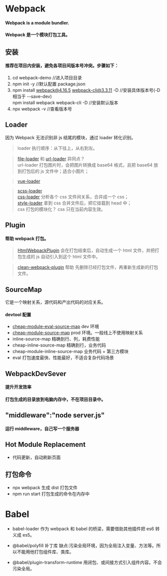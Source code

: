 # Webpack

#### Webpack is a module bundler.

#### Webpack 是一个模块打包工具。

## 安装

#### 推荐在项目内安装，避免各项目间版本号冲突。步骤如下：

1. cd webpack-demo //进入项目目录
2. npm init -y //默认配置 package.json
3. npm install webpack@4.16.5 webpack-cli@3.3.11 -D //安装具体版本号(-D 相当于 --save-dev)  
   npm install webpack webpack-cli -D //安装默认版本
4. npx webpack -v //查看版本号

## Loader

因为 Webpack 无法识别非 js 结尾的模块，通过 loader 转化识别。

> loader 执行顺序：从下往上，从右到左。

> [file-loader](https://v4.webpack.js.org/loaders/file-loader/) 和 [url-loader](https://v4.webpack.js.org/loaders/url-loader/) 异同点？  
> url-loader 打包图片时，会把图片转换成 base64 格式，且把 base64 放到打包后的 js 文件中；适合小图片；

> [vue-loader](https://vue-loader.vuejs.org/zh/)

> [scss-loader](https://v4.webpack.js.org/loaders/sass-loader/)  
> [css-loader]() 分析各个 css 文件间关系，合并成一个 css；  
> [style-loader]() 拿到 css 合并文件后，把它挂载到 head 中；  
> css 打包的模块化？ css 只在当前内容生效。

## Plugin

#### 帮助 webpack 打包。

> [HtmlWebpackPlugin](https://webpack.js.org/plugins/html-webpack-plugin/#root)
> 会在打包结束后，自动生成一个 html 文件，并把打包生成的 js 自动引入到这个 html 文件中。

> [clean-webpack-plugin]() 帮助 先删除已经打包文件，再重新生成新的打包文件。

## SourceMap

它是一个映射关系，源代码和产出代码的对应关系。

#### devtool 配置

- [cheap-module-eval-source-map](https://webpack.js.org/configuration/devtool/) dev 环境
- [cheap-module-source-map](https://webpack.js.org/configuration/devtool/) prod 环境。一般线上不使用映射关系
- inline-source-map 精确到行、列，耗费性能
- cheap-inline-source-map 精确到行，业务代码
- cheap-module-inline-source-map 业务代码 + 第三方模块
- eval 打包速度最快、性能最好，不适合复杂代码场景

## WebpackDevSever

#### 提升开发效率

#### 打包生成的目录放到电脑内存中，不在项目目录中。

## "middleware":"node server.js"

#### 运行 middleware，自己写一个服务器

## Hot Module Replacement

- 代码更新，自动刷新页面

## 打包命令

- npx webpack 生成 dist 打包文件
- npm run start 打包生成的命令在内存中

# Babel

- babel-loader
作为 webpack 和 babel 的桥梁，需要借助其他插件把 es6 转义成 es5。

- @babel/polyfill 补丁库
缺点:污染全局环境，因为全局注入变量、方法等。所以不能用他打包组件库、类库。

- @babel/plugin-transform-runtime
用闭包、或间接方式引入组件内容。不会污染全局。

